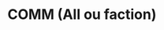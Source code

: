 ---
layout: term
title: 'COMM (All ou faction)'
name: comm
description: "Chat intégré à Ingress pour communiquer avec les 2 factions (All) ou au sein de sa faction (à privilégier)"
---